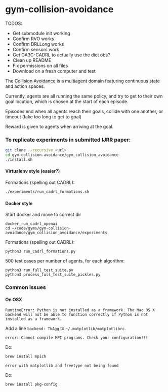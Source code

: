 # gym-collision-avoidance

TODOS:
- Get submodule init working
- Confirm RVO works
- Confirm DRLLong works
- Confirm sensors work
- Get GA3C-CADRL to actually use the dict obs?
- Clean up README
- Fix permissions on all files
- Download on a fresh computer and test

The [Collision Avoidance](https://bitbucket.org/mfe7/gym-collision-avoidance) is a multiagent
domain featuring continuous state and action spaces.

Currently, agents are all running the same policy, and try to get to their own
goal location, which is chosen at the start of each episode.

Episodes end when all agents reach their goals, collide with one another, or timeout
(take too long to get to goal)

Reward is given to agents when arriving at the goal.

### To replicate experiments in submitted IJRR paper:

```bash
git clone --recursive <url>
cd gym-collision-avoidance/gym_collision_avoidance
./install.sh
```

#### Virtualenv style (easier?)

Formations (spelling out CADRL):
```bash
./experiments/run_cadrl_formations.sh
```

#### Docker style

Start docker and move to correct dir
```
docker_run_cadrl_openai
cd ~/code/gyms/gym-collision-avoidance/gym_collision_avoidance/experiments
```

Formations (spelling out CADRL):
```
python3 run_cadrl_formations.py
```

500 test cases per number of agents, for each algorithm:
```
python3 run_full_test_suite.py
python3 process_full_test_suite_pickles.py
```


### Common Issues

#### On OSX

```
RuntimeError: Python is not installed as a framework. The Mac OS X backend will not be able to function correctly if Python is not installed as a framework.
```

Add a line `backend: TkAgg` to `~/.matplotlib/matplotlibrc`.



```
error: Cannot compile MPI programs. Check your configuration!!!
```

Do:
```bash
brew install mpich
```

```
error with matplotlib and freetype not being found
```

Do:
```bash
brew install pkg-config
```


